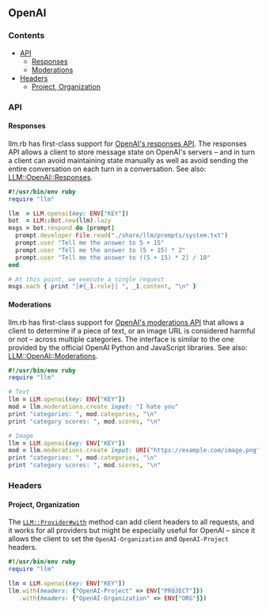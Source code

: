 ## OpenAI

### Contents

* [API](#api)
  * [Responses](#responses)
  * [Moderations](#moderations)
* [Headers](#headers)
  * [Project, Organization](#project-organization)

### API

#### Responses

llm.rb has first-class support for
[OpenAI's responses API](https://platform.openai.com/docs/guides/conversation-state?api-mode=responses).
The responses API allows a client to store message state on OpenAI's servers &ndash;
and in turn a client can avoid maintaining state manually as well as avoid sending
the entire conversation on each turn in a conversation. See also:
[LLM::OpenAI::Responses](https://0x1eef.github.io/x/llm.rb/LLM/OpenAI/Responses.html).

```ruby
#!/usr/bin/env ruby
require "llm"

llm  = LLM.openai(key: ENV["KEY"])
bot  = LLM::Bot.new(llm).lazy
msgs = bot.respond do |prompt|
  prompt.developer File.read("./share/llm/prompts/system.txt")
  prompt.user "Tell me the answer to 5 + 15"
  prompt.user "Tell me the answer to (5 + 15) * 2"
  prompt.user "Tell me the answer to ((5 + 15) * 2) / 10"
end

# At this point, we execute a single request
msgs.each { print "[#{_1.role}] ", _1.content, "\n" }
```

#### Moderations

llm.rb has first-class support for
[OpenAI's moderations API](https://platform.openai.com/docs/api-reference/moderations/create)
that allows a client to determine if a piece of text, or an image URL
is considered harmful or not &ndash; across multiple categories. The interface
is similar to the one provided by the official OpenAI Python and JavaScript
libraries. See also: [LLM::OpenAI::Moderations](https://0x1eef.github.io/x/llm.rb/LLM/OpenAI/Moderations.html).

```ruby
#!/usr/bin/env ruby
require "llm"

# Text
llm = LLM.openai(key: ENV["KEY"])
mod = llm.moderations.create input: "I hate you"
print "categories: ", mod.categories, "\n"
print "category scores: ", mod.scores, "\n"

# Image
llm = LLM.openai(key: ENV["KEY"])
mod = llm.moderations.create input: URI("https://example.com/image.png")
print "categories: ", mod.categories, "\n"
print "category scores: ", mod.scores, "\n"
```

### Headers

#### Project, Organization


The
[`LLM::Provider#with`](https://0x1eef.github.io/x/llm.rb/LLM/Provider.html#with-instance_method)
method can add client headers to all requests, and it works for all providers but might
be especially useful for OpenAI &ndash; since it allows the client to set the
`OpenAI-Organization` and `OpenAI-Project` headers.

```ruby
#!/usr/bin/env ruby
require "llm"

llm = LLM.openai(key: ENV["KEY"])
llm.with(headers: {"OpenAI-Project" => ENV["PROJECT"]})
   .with(headers: {"OpenAI-Organization" => ENV["ORG"]})
```
